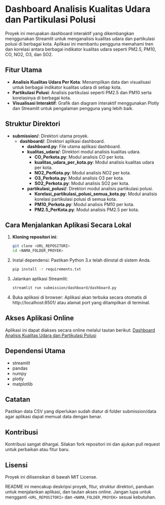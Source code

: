 # Dashboard Analisis Kualitas Udara dan Partikulasi Polusi

Proyek ini merupakan dashboard interaktif yang dikembangkan menggunakan Streamlit untuk menganalisis kualitas udara dan partikulasi polusi di berbagai kota. Aplikasi ini membantu pengguna memahami tren dan korelasi antara berbagai indikator kualitas udara seperti PM2.5, PM10, CO, NO2, O3, dan SO2.

## Fitur Utama
- **Analisis Kualitas Udara Per Kota**: Menampilkan data dan visualisasi untuk berbagai indikator kualitas udara di setiap kota.
- **Partikulasi Polusi**: Analisis partikulasi seperti PM2.5 dan PM10 serta korelasinya di berbagai kota.
- **Visualisasi Interaktif**: Grafik dan diagram interaktif menggunakan Plotly dan Streamlit untuk pengalaman pengguna yang lebih baik.

## Struktur Direktori
- **submission/**: Direktori utama proyek.
  - **dashboard/**: Direktori aplikasi dashboard.
    - **dashboard.py**: File utama aplikasi dashboard.
    - **kualitas_udara/**: Direktori modul analisis kualitas udara.
      - **CO_Perkota.py**: Modul analisis CO per kota.
      - **kualitas_udara_per_kota.py**: Modul analisis kualitas udara per kota.
      - **NO2_PerKota.py**: Modul analisis NO2 per kota.
      - **O3_Perkota.py**: Modul analisis O3 per kota.
      - **SO2_Perkota.py**: Modul analisis SO2 per kota.
    - **partikulasi_polusi/**: Direktori modul analisis partikulasi polusi.
      - **Korelasi_partikulasi_polusi_semua_kota.py**: Modul analisis korelasi partikulasi polusi di semua kota.
      - **PM10_Perkota.py**: Modul analisis PM10 per kota.
      - **PM2.5_PerKota.py**: Modul analisis PM2.5 per kota.

## Cara Menjalankan Aplikasi Secara Lokal
1. **Kloning repositori ini**:
   ```bash
   git clone <URL_REPOSITORI>
   cd <NAMA_FOLDER_PROYEK>
2. Instal dependensi: Pastikan Python 3.x telah diinstal di sistem Anda.
   ```bash
   pip install -r requirements.txt
3. Jalankan aplikasi Streamlit:
   ```bash
   streamlit run submission/dashboard/dashboard.py
4. Buka aplikasi di browser: Aplikasi akan terbuka secara otomatis di http://localhost:8501/ atau alamat port yang ditampilkan di terminal.

## Akses Aplikasi Online
Aplikasi ini dapat diakses secara online melalui tautan berikut: [Dashboard Analisis Kualitas Udara dan Partikulasi Polusi](https://iehhbd9ktqxnzqn4gz75cq.streamlit.app/)

## Dependensi Utama
- streamlit
- pandas
- numpy
- plotly
- matplotlib

## Catatan
Pastikan data CSV yang diperlukan sudah diatur di folder submission/data agar aplikasi dapat memuat data dengan benar.

## Kontribusi
Kontribusi sangat dihargai. Silakan fork repositori ini dan ajukan pull request untuk perbaikan atau fitur baru.

## Lisensi
Proyek ini dilisensikan di bawah MIT License.

README ini mencakup deskripsi proyek, fitur, struktur direktori, panduan untuk menjalankan aplikasi, dan tautan akses online. Jangan lupa untuk mengganti `<URL_REPOSITORI>` dan `<NAMA_FOLDER_PROYEK>` sesuai kebutuhan.
